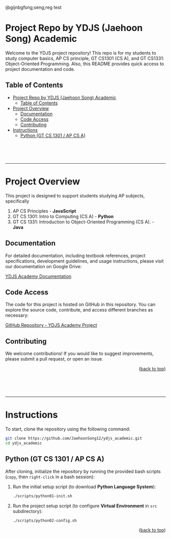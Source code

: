 <!-- 
 @requires
 1. VSCode extension: Markdown Preview Enhanced
 2. Shortcut: 'Ctrl' + 'Shift' + 'V'
 3. Split: Drag to right (->)

 @requires
 1. VSCode extension: Markdown All in One
 2. `File` > `Preferences` > `Keyboard Shortcuts`
 3. toggle code span > `Ctrl + '`
 4. toggle code block > `Ctrl + Shift + '`

 @usage
 1. End of Proof (Q.E.D.): <div style="text-align: right;">&#11035;</div>
 2. End of Each Section: 

     <br /><br /><br />

     ---



     <p align="right">(<a href="#readme-top">back to top</a>)</p>

 3. ![image_title_](images/imagefile.png)
 4. [url_title](URL)
 -->
<!-- Anchor Tag (Object) for "back to top" -->
<a id="readme-top"></a> 

ijbgijnbgfsng;seng;reg test


# Project Repo by YDJS (Jaehoon Song) Academic
Welcome to the YDJS project repository! This repo is for my students to study computer basics, AP CS principle, GT CS1301 (CS A), and GT CS1331: Object-Oriented Programming. Also, this README provides quick access to project documentation and code.



## Table of Contents
- [Project Repo by YDJS (Jaehoon Song) Academic](#project-repo-by-ydjs-jaehoon-song-academic)
  - [Table of Contents](#table-of-contents)
- [Project Overview](#project-overview)
  - [Documentation](#documentation)
  - [Code Access](#code-access)
  - [Contributing](#contributing)
- [Instructions](#instructions)
  - [Python (GT CS 1301 / AP CS A)](#python-gt-cs-1301--ap-cs-a)













<br /><br /><br />

---

# Project Overview
This project is designed to support students studying AP subjects, specifically 
1. AP CS Principles - **JavaScript**
2. GT CS 1301: Intro to Computing (CS A) - **Python**
3. GT CS 1331: Introduction to Object-Oriented Programming (CS A). - **Java**


## Documentation

For detailed documentation, including textbook references, project specifications, development guidelines, and usage instructions, please visit our documentation on Google Drive:

[YDJS Academy Documentation](https://drive.google.com/drive/folders/1quzaFGCofImVVMIplGbBr-Biqa3eWYgq?usp=drive_link)

## Code Access

The code for this project is hosted on GitHub in this repository. You can explore the source code, contribute, and access different branches as necessary:

[GitHub Repository - YDJS Academy Project](https://github.com/JaehoonSong12/ydjs_academic)

## Contributing

We welcome contributions! If you would like to suggest improvements, please submit a pull request, or open an issue.


<p align="right">(<a href="#readme-top">back to top</a>)</p>










<br /><br /><br />

---

# Instructions
To start, clone the repository using the following command:
```bash
git clone https://github.com/JaehoonSong12/ydjs_academic.git
cd ydjs_academic
```

## Python (GT CS 1301 / AP CS A)
After cloning, initialize the repository by running the provided bash scripts (`copy`, then `right-click` in a bash session):
1. Run the initial setup script (to download **Python Language System**):
   ```bash
   ./scripts/python01-init.sh
   ```

2. Run the project setup script (to configure **Virtual Environment** in `src` subdirectory):
   ```bash
   ./scripts/python02-config.sh
   ```


<p align="right">(<a href="#readme-top">back to top</a>)</p>
